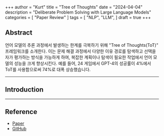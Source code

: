 +++
author = "Kurt"
title = "Tree of Thoughts"
date = "2024-04-04"
description = "Deliberate Problem Solving with Large Language Models"
categories = [
    "Paper Review"
]
tags = [
    "NLP",
    "LLM",
]
draft = true
+++

## Abstract

언어 모델의 추론 과정에서 발생하는 한계를 극복하기 위해 "Tree of Thoughts(ToT)" 프레임워크를 소개한다. 이는 문제 해결 과정에서 다양한 이유 경로를 탐색하고 선택을 자가 평가하는 방식을 가능하게 하여, 복잡한 계획이나 탐색이 필요한 작업에서 언어 모델의 성능을 크게 향상시킨다. 예를 들어, 24 게임에서 GPT-4의 성공률이 4%에서 ToT를 사용함으로써 74%로 대폭 상승했습니다.

---

## Introduction


---

## Reference

* [Paper](https://arxiv.org/pdf/2305.10601.pdf)
* [GitHub](https://github.com/princeton-nlp/tree-of-thought-llm)